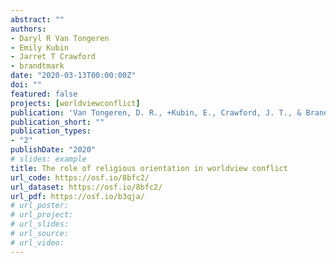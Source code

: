 ```yaml
---
abstract: ""
authors:
- Daryl R Van Tongeren
- Emily Kubin
- Jarret T Crawford
- brandtmark
date: "2020-03-13T00:00:00Z"
doi: ""
featured: false
projects: [worldviewconflict]
publication: 'Van Tongeren, D. R., +Kubin, E., Crawford, J. T., & Brandt, M. J. (in press). The role of religious orientation in worldview conflict. *International Journal for the Psychology of Religion*.'
publication_short: ""
publication_types:
- "2"
publishDate: "2020"
# slides: example
title: The role of religious orientation in worldview conflict
url_code: https://osf.io/8bfc2/
url_dataset: https://osf.io/8bfc2/
url_pdf: https://osf.io/b3qja/
# url_poster:
# url_project:
# url_slides:
# url_source:
# url_video:
---
```

